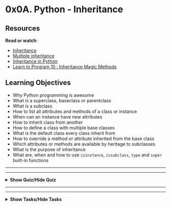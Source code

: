 # 0x0A. Python - Inheritance


## Resources

<p><strong>Read or watch</strong>:</p>

<ul>
<li><a href="https://docs.python.org/3/tutorial/classes.html#inheritance" title="Inheritance" target="_blank">Inheritance</a> </li>
<li><a href="https://docs.python.org/3/tutorial/classes.html#multiple-inheritance" title="Multiple inheritance" target="_blank">Multiple inheritance</a> </li>
<li><a href="https://www.packt.com/inheritance-python/" title="Inheritance in Python" target="_blank">Inheritance in Python</a> </li>
<li><a href="https://www.youtube.com/watch?v=d8kCdLCi6Lk" title="Learn to Program 10 : Inheritance Magic Methods" target="_blank">Learn to Program 10 : Inheritance Magic Methods</a> </li>
</ul>

## Learning Objectives

<ul>
<li>Why Python programming is awesome </li>
<li>What is a superclass, baseclass or parentclass</li>
<li>What is a subclass</li>
<li>How to list all attributes and methods of a class or instance</li>
<li>When can an instance have new attributes</li>
<li>How to inherit class from another</li>
<li>How to define a class with multiple base classes </li>
<li>What is the default class every class inherit from</li>
<li>How to override a method or attribute inherited from the base class</li>
<li>Which attributes or methods are available by heritage to subclasses</li>
<li>What is the purpose of inheritance</li>
<li>What are, when and how to use <code>isinstance</code>, <code>issubclass</code>, <code>type</code> and <code>super</code> built-in functions</li>
</ul>

---
---

<details>
    <summary><strong>Show Quiz/Hide Quiz</strong></summary><br>

### Quiz questions

<p>1.) What do these lines print?</p>

<pre><code>class Base():
    &quot;&quot;&quot; My base class &quot;&quot;&quot;

    __nb_instances = 0

    def __init__(self):
        Base.__nb_instances += 1
        self.id = Base.__nb_instances

b = Base()
print(b.id)
</code></pre>

A.) None


B.) 0


C.) 1

<details>
    <summary><strong><code>Show Answer/Hide Answer</code></strong></summary><br>
    
**C.) 1**
    
</details>
    
---

<p>2.) What do these lines print?</p>

<pre><code>class Base():
        &quot;&quot;&quot; My base class &quot;&quot;&quot;
    
        __nb_instances = 0
    
        def __init__(self):
            Base.__nb_instances += 1
            self.id = Base.__nb_instances
    
    for i in range(3):
        b = Base()
    print(b.id)
    </code></pre>

A.) None


B.) 3
    
    
C.) 4
    
    
D.) 2

<details>
<summary><strong><code>Show Answer/Hide Answer</code></strong></summary><br>
        
** B.) 3**
        
</details>
        
---

<p>3.) What do these lines print?</p>

<pre><code>class Base():
            &quot;&quot;&quot; My base class &quot;&quot;&quot;
        
            __nb_instances = 0
        
            def __init__(self):
                Base.__nb_instances += 1
                self.id = Base.__nb_instances
        
        class User(Base):
            &quot;&quot;&quot; My User class &quot;&quot;&quot;
            pass
        
        u = User()
        print(u.id)
        </code></pre>

A.) None


B.) 0
        
        
C.) 1
        
        
D.) 2

<details>
<summary><strong><code>Show Answer/Hide Answer</code></strong></summary><br>
            
**C.) 1**
            
</details>
            
---

<p>4.) What do these lines print?</p>

<pre><code>class Base():
    &quot;&quot;&quot; My base class &quot;&quot;&quot;

    __nb_instances = 0

    def __init__(self):
        Base.__nb_instances += 1
        self.id = Base.__nb_instances

class User(Base):
    &quot;&quot;&quot; My User class &quot;&quot;&quot;
    pass

for i in range(4):
    u = User()
print(u.id)
</code></pre>


A.) 4


B.) 3


C.) 5


D.) None

<details>
    <summary><strong><code>Show Answer/Hide Answer</code></strong></summary><br>
    
**A.) 4**
    
</details>
    
---

<p>5.) What do these lines print?</p>

<pre><code>class Base():
    &quot;&quot;&quot; My base class &quot;&quot;&quot;

    __nb_instances = 0

    def __init__(self):
        Base.__nb_instances += 1
        self.id = Base.__nb_instances

class User(Base):
    &quot;&quot;&quot; My User class &quot;&quot;&quot;
    pass

b = Base()
u = User()
print(u.id)
</code></pre>


A.) 0


B.) 1


C.) 2


D.) 3

<details>
  <summary><strong><code>Show Answer/Hide Answer</code></strong></summary><br>
  
  **C.) 2**
  
</details>
  
  ---

<p>6.) What do these lines print?</p>

<pre><code>class Base():
    &quot;&quot;&quot; My base class &quot;&quot;&quot;

    __nb_instances = 0

    def __init__(self):
        Base.__nb_instances += 1
        self.id = Base.__nb_instances

class User(Base):
    &quot;&quot;&quot; My User class &quot;&quot;&quot;

    def __init__(self):
        self.id = 89

u = User()
print(u.id)
</code></pre>


A.) 89


B.) 90


C.) 1

<details>
  <summary><strong><code>Show Answer/Hide Answer</code></strong></summary><br>
  
  **A.) 89**
  
  </details>
  
  ---

<p>7.) What do these lines print?</p>

<pre><code>class Base():
    &quot;&quot;&quot; My base class &quot;&quot;&quot;

    __nb_instances = 0

    def __init__(self):
        Base.__nb_instances += 1
        self.id = Base.__nb_instances

class User(Base):
    &quot;&quot;&quot; My User class &quot;&quot;&quot;

    def __init__(self):
        super().__init__()

u = User()
print(u.id)
</code></pre>


A.) None


B.) 0


C.) 1


D.) 2

<details>
  <summary><strong><code>Show Answer/Hide Answer</code></strong></summary><br>
  
  **C.) 1**
  
  </details>
  
  ---

<p>8.) What do these lines print?</p>

<pre><code>class Base():
    &quot;&quot;&quot; My base class &quot;&quot;&quot;

    __nb_instances = 0

    def __init__(self):
        Base.__nb_instances += 1
        self.id = Base.__nb_instances

class User(Base):
    &quot;&quot;&quot; My User class &quot;&quot;&quot;

    def __init__(self):
        self.id = 89
        super().__init__()

u = User()
print(u.id)

</code></pre>

A.) 89


B.) 90


C.) 1

<details>
  <summary><strong><code>Show Answer/Hide Answer</code></strong></summary><br>
  
  **C.) 1**
  
  </details>
  
  ---

<p>9.) What do these lines print?</p>

<pre><code>class Base():
    &quot;&quot;&quot; My base class &quot;&quot;&quot;

    __nb_instances = 0

    def __init__(self):
        Base.__nb_instances += 1
        self.id = Base.__nb_instances

class User(Base):
    &quot;&quot;&quot; My User class &quot;&quot;&quot;

    def __init__(self):
        super().__init__()
        self.id = 89

u = User()
print(u.id)
</code></pre>

A.) 89


B.) 90


C.) 1

<details>
  <summary><strong><code>Show Answer/Hide Answer</code></strong></summary><br>
  
  **A.) 89**
  
  </details>
  
  ---

<p>10.) What do these lines print?</p>

<pre><code>class Base():
    &quot;&quot;&quot; My base class &quot;&quot;&quot;

    __nb_instances = 0

    def __init__(self):
        Base.__nb_instances += 1
        self.id = Base.__nb_instances

class User(Base):
    &quot;&quot;&quot; My User class &quot;&quot;&quot;

    def __init__(self):
        super().__init__()
        self.id += 99

u = User()
print(u.id)
</code></pre>

A.) 99


B.) 100


C.) 1

<details>
  <summary><strong><code>Show Answer/Hide Answer</code></strong></summary><br>
  
  **B.) 100**
  
  </details>
  </details>
  
  
---
---

<details>
<summary><strong>Show Tasks/Hide Tasks</strong></summary><br>


## TASKS

### 0. Lookup
    
<p>Write a function that returns the list of available attributes and methods of an object:</p>

<ul>
<li>Prototype: <code>def lookup(obj):</code></li>
<li>Returns a <code>list</code> object</li>
<li>You are not allowed to import any module</li>
</ul>

<pre><code>guillaume@ubuntu:~/0x0A$ cat 0-main.py
#!/usr/bin/python3
lookup = __import__(&#39;0-lookup&#39;).lookup

class MyClass1(object):
    pass

class MyClass2(object):
    my_attr1 = 3
    def my_meth(self):
        pass

print(lookup(MyClass1))
print(lookup(MyClass2))
print(lookup(int))

guillaume@ubuntu:~/0x0A$ ./0-main.py
[&#39;__class__&#39;, &#39;__delattr__&#39;, &#39;__dict__&#39;, &#39;__dir__&#39;, &#39;__doc__&#39;, &#39;__eq__&#39;, &#39;__format__&#39;, &#39;__ge__&#39;, &#39;__getattribute__&#39;, &#39;__gt__&#39;, &#39;__hash__&#39;, &#39;__init__&#39;, &#39;__le__&#39;, &#39;__lt__&#39;, &#39;__module__&#39;, &#39;__ne__&#39;, &#39;__new__&#39;, &#39;__reduce__&#39;, &#39;__reduce_ex__&#39;, &#39;__repr__&#39;, &#39;__setattr__&#39;, &#39;__sizeof__&#39;, &#39;__str__&#39;, &#39;__subclasshook__&#39;, &#39;__weakref__&#39;]
[&#39;__class__&#39;, &#39;__delattr__&#39;, &#39;__dict__&#39;, &#39;__dir__&#39;, &#39;__doc__&#39;, &#39;__eq__&#39;, &#39;__format__&#39;, &#39;__ge__&#39;, &#39;__getattribute__&#39;, &#39;__gt__&#39;, &#39;__hash__&#39;, &#39;__init__&#39;, &#39;__le__&#39;, &#39;__lt__&#39;, &#39;__module__&#39;, &#39;__ne__&#39;, &#39;__new__&#39;, &#39;__reduce__&#39;, &#39;__reduce_ex__&#39;, &#39;__repr__&#39;, &#39;__setattr__&#39;, &#39;__sizeof__&#39;, &#39;__str__&#39;, &#39;__subclasshook__&#39;, &#39;__weakref__&#39;, &#39;my_attr1&#39;, &#39;my_meth&#39;]
[&#39;__abs__&#39;, &#39;__add__&#39;, &#39;__and__&#39;, &#39;__bool__&#39;, &#39;__ceil__&#39;, &#39;__class__&#39;, &#39;__delattr__&#39;, &#39;__dir__&#39;, &#39;__divmod__&#39;, &#39;__doc__&#39;, &#39;__eq__&#39;, &#39;__float__&#39;, &#39;__floor__&#39;, &#39;__floordiv__&#39;, &#39;__format__&#39;, &#39;__ge__&#39;, &#39;__getattribute__&#39;, &#39;__getnewargs__&#39;, &#39;__gt__&#39;, &#39;__hash__&#39;, &#39;__index__&#39;, &#39;__init__&#39;, &#39;__int__&#39;, &#39;__invert__&#39;, &#39;__le__&#39;, &#39;__lshift__&#39;, &#39;__lt__&#39;, &#39;__mod__&#39;, &#39;__mul__&#39;, &#39;__ne__&#39;, &#39;__neg__&#39;, &#39;__new__&#39;, &#39;__or__&#39;, &#39;__pos__&#39;, &#39;__pow__&#39;, &#39;__radd__&#39;, &#39;__rand__&#39;, &#39;__rdivmod__&#39;, &#39;__reduce__&#39;, &#39;__reduce_ex__&#39;, &#39;__repr__&#39;, &#39;__rfloordiv__&#39;, &#39;__rlshift__&#39;, &#39;__rmod__&#39;, &#39;__rmul__&#39;, &#39;__ror__&#39;, &#39;__round__&#39;, &#39;__rpow__&#39;, &#39;__rrshift__&#39;, &#39;__rshift__&#39;, &#39;__rsub__&#39;, &#39;__rtruediv__&#39;, &#39;__rxor__&#39;, &#39;__setattr__&#39;, &#39;__sizeof__&#39;, &#39;__str__&#39;, &#39;__sub__&#39;, &#39;__subclasshook__&#39;, &#39;__truediv__&#39;, &#39;__trunc__&#39;, &#39;__xor__&#39;, &#39;bit_length&#39;, &#39;conjugate&#39;, &#39;denominator&#39;, &#39;from_bytes&#39;, &#39;imag&#39;, &#39;numerator&#39;, &#39;real&#39;, &#39;to_bytes&#39;]
guillaume@ubuntu:~/0x0A$ 
</code></pre>

<p><strong>No test cases needed</strong></p>

  </div>

  [(answer)](./0-lookup.py)

  ---

### 1. My list
    
<p>Write a class <code>MyList</code> that inherits from <code>list</code>:</p>

<ul>
<li>Public instance method: <code>def print_sorted(self):</code> that prints the list, but sorted (ascending sort)</li>
<li>You can assume that all the elements of the list will be of type <code>int</code></li>
<li>You are not allowed to import any module</li>
</ul>

<pre><code>guillaume@ubuntu:~/0x0A$ cat 1-main.py
#!/usr/bin/python3
MyList = __import__(&#39;1-my_list&#39;).MyList

my_list = MyList()
my_list.append(1)
my_list.append(4)
my_list.append(2)
my_list.append(3)
my_list.append(5)
print(my_list)
my_list.print_sorted()
print(my_list)

guillaume@ubuntu:~/0x0A$ ./1-main.py
[1, 4, 2, 3, 5]
[1, 2, 3, 4, 5]
[1, 4, 2, 3, 5]
guillaume@ubuntu:~/0x0A$ 
</code></pre>

  </div>

[(answer)](./1-my_list.py)

  ---  

### 2. Exact same object
    
<p>Write a function that returns <code>True</code> if the object is <em>exactly</em> an instance of the specified class ; otherwise <code>False</code>.</p>

<ul>
<li>Prototype: <code>def is_same_class(obj, a_class):</code></li>
<li>You are not allowed to import any module</li>
</ul>

<pre><code>guillaume@ubuntu:~/0x0A$ cat 2-main.py
#!/usr/bin/python3
is_same_class = __import__(&#39;2-is_same_class&#39;).is_same_class

a = 1
if is_same_class(a, int):
    print(&quot;{} is an instance of the class {}&quot;.format(a, int.__name__))
if is_same_class(a, float):
    print(&quot;{} is an instance of the class {}&quot;.format(a, float.__name__))
if is_same_class(a, object):
    print(&quot;{} is an instance of the class {}&quot;.format(a, object.__name__))

guillaume@ubuntu:~/0x0A$ ./2-main.py
1 is an instance of the class int
guillaume@ubuntu:~/0x0A$ 
</code></pre>

<p><strong>No test cases needed</strong></p>

  </div>

  [(answer)](./2-is_same_class.py)

  ---

### 3. Same class or inherit from
    
<p>Write a function that returns <code>True</code> if the object is an instance of, or if the object is an instance of a class that inherited from, the specified class ; otherwise <code>False</code>.</p>

<ul>
<li>Prototype: <code>def is_kind_of_class(obj, a_class):</code></li>
<li>You are not allowed to import any module</li>
</ul>

<pre><code>guillaume@ubuntu:~/0x0A$ cat 3-main.py
#!/usr/bin/python3
is_kind_of_class = __import__(&#39;3-is_kind_of_class&#39;).is_kind_of_class

a = 1
if is_kind_of_class(a, int):
    print(&quot;{} comes from {}&quot;.format(a, int.__name__))
if is_kind_of_class(a, float):
    print(&quot;{} comes from {}&quot;.format(a, float.__name__))
if is_kind_of_class(a, object):
    print(&quot;{} comes from {}&quot;.format(a, object.__name__))

guillaume@ubuntu:~/0x0A$ ./3-main.py
1 comes from int
1 comes from object
guillaume@ubuntu:~/0x0A$ 
</code></pre>

<p><strong>No test cases needed</strong></p>

  </div>

  [(answer)](./3-is_kind_of_class.py)

  ---

### 4. Only sub class of
    
<p>Write a function that returns <code>True</code> if the object is an instance of a class that inherited (directly or indirectly) from the specified class ; otherwise <code>False</code>.</p>

<ul>
<li>Prototype: <code>def inherits_from(obj, a_class):</code></li>
<li>You are not allowed to import any module</li>
</ul>

<pre><code>guillaume@ubuntu:~/0x0A$ cat 4-main.py
#!/usr/bin/python3
inherits_from = __import__(&#39;4-inherits_from&#39;).inherits_from

a = True
if inherits_from(a, int):
    print(&quot;{} inherited from class {}&quot;.format(a, int.__name__))
if inherits_from(a, bool):
    print(&quot;{} inherited from class {}&quot;.format(a, bool.__name__))
if inherits_from(a, object):
    print(&quot;{} inherited from class {}&quot;.format(a, object.__name__))

guillaume@ubuntu:~/0x0A$ ./4-main.py
True inherited from class int
True inherited from class object
guillaume@ubuntu:~/0x0A$ 
</code></pre>

<p><strong>No test cases needed</strong></p>

  </div>

  [(answer)](./4-inherits_from.py)

  ---

### 5. Geometry module

<p>Write an empty class <code>BaseGeometry</code>.</p>

<ul>
<li>You are not allowed to import any module</li>
</ul>

<pre><code>guillaume@ubuntu:~/0x0A$ cat 5-main.py
#!/usr/bin/python3
BaseGeometry = __import__(&#39;5-base_geometry&#39;).BaseGeometry

bg = BaseGeometry()

print(bg)
print(dir(bg))
print(dir(BaseGeometry))

guillaume@ubuntu:~/0x0A$ ./5-main.py
&lt;5-base_geometry.BaseGeometry object at 0x7f2050c69208&gt;
[&#39;__class__&#39;, &#39;__delattr__&#39;, &#39;__dict__&#39;, &#39;__dir__&#39;, &#39;__doc__&#39;, &#39;__eq__&#39;, &#39;__format__&#39;, &#39;__ge__&#39;, &#39;__getattribute__&#39;, &#39;__gt__&#39;, &#39;__hash__&#39;, &#39;__init__&#39;, &#39;__le__&#39;, &#39;__lt__&#39;, &#39;__module__&#39;, &#39;__ne__&#39;, &#39;__new__&#39;, &#39;__reduce__&#39;, &#39;__reduce_ex__&#39;, &#39;__repr__&#39;, &#39;__setattr__&#39;, &#39;__sizeof__&#39;, &#39;__str__&#39;, &#39;__subclasshook__&#39;, &#39;__weakref__&#39;]
[&#39;__class__&#39;, &#39;__delattr__&#39;, &#39;__dict__&#39;, &#39;__dir__&#39;, &#39;__doc__&#39;, &#39;__eq__&#39;, &#39;__format__&#39;, &#39;__ge__&#39;, &#39;__getattribute__&#39;, &#39;__gt__&#39;, &#39;__hash__&#39;, &#39;__init__&#39;, &#39;__le__&#39;, &#39;__lt__&#39;, &#39;__module__&#39;, &#39;__ne__&#39;, &#39;__new__&#39;, &#39;__reduce__&#39;, &#39;__reduce_ex__&#39;, &#39;__repr__&#39;, &#39;__setattr__&#39;, &#39;__sizeof__&#39;, &#39;__str__&#39;, &#39;__subclasshook__&#39;, &#39;__weakref__&#39;]
guillaume@ubuntu:~/0x0A$ 
</code></pre>

<p><strong>No test cases needed</strong></p>

[(answer)](./5-base_geometry.py)

  ---


### 6. Improve Geometry
    
<p>Write a class <code>BaseGeometry</code> (based on <code>5-base_geometry.py</code>).</p>

<ul>
<li>Public instance method: <code>def area(self):</code> that raises an <code>Exception</code> with the message <code>area() is not implemented</code></li>
<li>You are not allowed to import any module</li>
</ul>

<pre><code>guillaume@ubuntu:~/0x0A$ cat 6-main.py
#!/usr/bin/python3
BaseGeometry = __import__(&#39;6-base_geometry&#39;).BaseGeometry

bg = BaseGeometry()

try:
    print(bg.area())
except Exception as e:
    print(&quot;[{}] {}&quot;.format(e.__class__.__name__, e))

guillaume@ubuntu:~/0x0A$ ./6-main.py
[Exception] area() is not implemented
guillaume@ubuntu:~/0x0A$ 
</code></pre>

<p><strong>No test cases needed</strong></p>

  </div>

  [(answer)](./6-base_geometry.py)

  ---

### 7. Integer validator
    
<p>Write a class <code>BaseGeometry</code> (based on <code>6-base_geometry.py</code>).</p>

<ul>
<li>Public instance method: <code>def area(self):</code> that raises an <code>Exception</code> with the message <code>area() is not implemented</code></li>
<li>Public instance method: <code>def integer_validator(self, name, value):</code> that validates <code>value</code>:

<ul>
<li>you can assume <code>name</code> is always a string</li>
<li>if <code>value</code> is not an integer: raise a <code>TypeError</code> exception, with the message <code>&lt;name&gt; must be an integer</code></li>
<li>if <code>value</code> is less or equal to 0: raise a <code>ValueError</code> exception with the message <code>&lt;name&gt; must be greater than 0</code></li>
</ul></li>
<li>You are not allowed to import any module</li>
</ul>

<pre><code>guillaume@ubuntu:~/0x0A$ cat 7-main.py
#!/usr/bin/python3
BaseGeometry = __import__(&#39;7-base_geometry&#39;).BaseGeometry

bg = BaseGeometry()

bg.integer_validator(&quot;my_int&quot;, 12)
bg.integer_validator(&quot;width&quot;, 89)

try:
    bg.integer_validator(&quot;name&quot;, &quot;John&quot;)
except Exception as e:
    print(&quot;[{}] {}&quot;.format(e.__class__.__name__, e))

try:
    bg.integer_validator(&quot;age&quot;, 0)
except Exception as e:
    print(&quot;[{}] {}&quot;.format(e.__class__.__name__, e))

try:
    bg.integer_validator(&quot;distance&quot;, -4)
except Exception as e:
    print(&quot;[{}] {}&quot;.format(e.__class__.__name__, e))

guillaume@ubuntu:~/0x0A$ ./7-main.py
[TypeError] name must be an integer
[ValueError] age must be greater than 0
[ValueError] distance must be greater than 0
guillaume@ubuntu:~/0x0A$ 
</code></pre>

  </div>

  [(answer)](./7-base_geometry.py)

  ---

### 8. Rectangle
    
<p>Write a class <code>Rectangle</code> that inherits from <code>BaseGeometry</code> (<code>7-base_geometry.py</code>).</p>

<ul>
<li>Instantiation with <code>width</code> and <code>height</code>: <code>def __init__(self, width, height):</code>

<ul>
<li><code>width</code> and <code>height</code> must be private. No getter or setter</li>
<li><code>width</code> and <code>height</code> must be positive integers, validated by <code>integer_validator</code></li>
</ul></li>
</ul>

<pre><code>guillaume@ubuntu:~/0x0A$ cat 8-main.py
#!/usr/bin/python3
Rectangle = __import__(&#39;8-rectangle&#39;).Rectangle

r = Rectangle(3, 5)

print(r)
print(dir(r))

try:
    print(&quot;Rectangle: {} - {}&quot;.format(r.width, r.height))
except Exception as e:
    print(&quot;[{}] {}&quot;.format(e.__class__.__name__, e))

try:
    r2 = Rectangle(4, True)
except Exception as e:
    print(&quot;[{}] {}&quot;.format(e.__class__.__name__, e))

guillaume@ubuntu:~/0x0A$ ./8-main.py
&lt;8-rectangle.Rectangle object at 0x7f6f488f7eb8&gt;
[&#39;_Rectangle__height&#39;, &#39;_Rectangle__width&#39;, &#39;__class__&#39;, &#39;__delattr__&#39;, &#39;__dict__&#39;, &#39;__dir__&#39;, &#39;__doc__&#39;, &#39;__eq__&#39;, &#39;__format__&#39;, &#39;__ge__&#39;, &#39;__getattribute__&#39;, &#39;__gt__&#39;, &#39;__hash__&#39;, &#39;__init__&#39;, &#39;__le__&#39;, &#39;__lt__&#39;, &#39;__module__&#39;, &#39;__ne__&#39;, &#39;__new__&#39;, &#39;__reduce__&#39;, &#39;__reduce_ex__&#39;, &#39;__repr__&#39;, &#39;__setattr__&#39;, &#39;__sizeof__&#39;, &#39;__str__&#39;, &#39;__subclasshook__&#39;, &#39;__weakref__&#39;, &#39;area&#39;, &#39;integer_validator&#39;]
[AttributeError] &#39;Rectangle&#39; object has no attribute &#39;width&#39;
[TypeError] height must be an integer
guillaume@ubuntu:~/0x0A$ 
</code></pre>

<p><strong>No test cases needed</strong></p>

  </div>

  [(answer)](./8-rectangle.py)

  ---

### 9. Full rectangle
   
<p>Write a class <code>Rectangle</code> that inherits from <code>BaseGeometry</code> (<code>7-base_geometry.py</code>).
(task based on <code>8-rectangle.py</code>)</p>

<ul>
<li>Instantiation with <code>width</code> and <code>height</code>: <code>def __init__(self, width, height):</code>:

<ul>
<li><code>width</code> and <code>height</code> must be private. No getter or setter</li>
<li><code>width</code> and <code>height</code> must be positive integers validated by <code>integer_validator</code></li>
</ul></li>
<li>the <code>area()</code> method must be implemented</li>
<li><code>print()</code> should print, and <code>str()</code> should return, the following rectangle description: <code>[Rectangle] &lt;width&gt;/&lt;height&gt;</code></li>
</ul>

<pre><code>guillaume@ubuntu:~/0x0A$ cat 9-main.py
#!/usr/bin/python3
Rectangle = __import__(&#39;9-rectangle&#39;).Rectangle

r = Rectangle(3, 5)

print(r)
print(r.area())

guillaume@ubuntu:~/0x0A$ ./9-main.py
[Rectangle] 3/5
15
guillaume@ubuntu:~/0x0A$ 
</code></pre>

<p><strong>No test cases needed</strong></p>

  </div>

   [(answer)](./9-rectangle.py)

  ---


### 10. Square #1
    
<p>Write a class <code>Square</code> that inherits from <code>Rectangle</code> (<code>9-rectangle.py</code>):</p>

<ul>
<li>Instantiation with <code>size</code>: <code>def __init__(self, size):</code>:

<ul>
<li><code>size</code> must be private. No getter or setter</li>
<li><code>size</code> must be a positive integer, validated by <code>integer_validator</code></li>
</ul></li>
<li>the <code>area()</code> method must be implemented</li>
</ul>

<pre><code>guillaume@ubuntu:~/0x0A$ cat 10-main.py
#!/usr/bin/python3
Square = __import__(&#39;10-square&#39;).Square

s = Square(13)

print(s)
print(s.area())

guillaume@ubuntu:~/0x0A$ ./10-main.py
[Rectangle] 13/13
169
guillaume@ubuntu:~/0x0A$ 
</code></pre>

<p><strong>No test cases needed</strong></p>

  </div>

   [(answer)](./10-square.py)

  ---

### 11. Square #2
  
<p>Write a class <code>Square</code> that inherits from <code>Rectangle</code> (<code>9-rectangle.py</code>).
(task based on <code>10-square.py</code>).</p>

<ul>
<li>Instantiation with <code>size</code>: <code>def __init__(self, size):</code>:

<ul>
<li><code>size</code> must be private. No getter or setter</li>
<li><code>size</code> must be a positive integer, validated by <code>integer_validator</code></li>
</ul></li>
<li>the <code>area()</code> method must be implemented</li>
<li><code>print()</code> should print, and <code>str()</code> should return, the square description: <code>[Square] &lt;width&gt;/&lt;height&gt;</code></li>
</ul>

<pre><code>guillaume@ubuntu:~/0x0A$ cat 11-main.py
#!/usr/bin/python3
Square = __import__(&#39;11-square&#39;).Square

s = Square(13)

print(s)
print(s.area())

guillaume@ubuntu:~/0x0A$ ./11-main.py
[Square] 13/13
169
guillaume@ubuntu:~/0x0A$ 
</code></pre>

<p><strong>No test cases needed</strong></p>

  </div>

   [(answer)](./11-square.py)

  ---

### 12. My integer
    
<p>Write a class <code>MyInt</code> that inherits from <code>int</code>:</p>

<ul>
<li><code>MyInt</code> is a rebel. <code>MyInt</code> has <code>==</code> and <code>!=</code> operators inverted</li>
<li>You are not allowed to import any module</li>
</ul>

<pre><code>guillaume@ubuntu:~/0x0A$ cat 100-main.py
#!/usr/bin/python3
MyInt = __import__(&#39;100-my_int&#39;).MyInt

my_i = MyInt(3)
print(my_i)
print(my_i == 3)
print(my_i != 3)

guillaume@ubuntu:~/0x0A$ ./100-main.py
3
False
True
guillaume@ubuntu:~/0x0A$ 
</code></pre>

<p><strong>No test cases needed</strong></p>

  </div>

   [(answer)](./100-my_int.py)

  ---

### 13. Can I?
   
<p>Write a function that adds a new attribute to an object if it&rsquo;s possible:</p>

<ul>
<li>Raise a <code>TypeError</code> exception, with the message <code>can&#39;t add new attribute</code> if the object can&rsquo;t have new attribute</li>
<li>You are not allowed to use <code>try/except</code></li>
<li>You are not allowed to import any module</li>
</ul>

<pre><code>guillaume@ubuntu:~/0x0A$ cat 101-main.py
#!/usr/bin/python3
add_attribute = __import__(&#39;101-add_attribute&#39;).add_attribute

class MyClass():
    pass

mc = MyClass()
add_attribute(mc, &quot;name&quot;, &quot;John&quot;)
print(mc.name)

try:
    a = &quot;My String&quot;
    add_attribute(a, &quot;name&quot;, &quot;Bob&quot;)
    print(a.name)
except Exception as e:
    print(&quot;[{}] {}&quot;.format(e.__class__.__name__, e))

guillaume@ubuntu:~/0x0A$ ./101-main.py
John
[TypeError] can&#39;t add new attribute
guillaume@ubuntu:~/0x0A$ 
</code></pre>

<p><strong>No test cases needed</strong></p>

  </div>

  [(answer)](./101-add_attribute.py)

  ---

  <em>THE END</em>


  </details>








